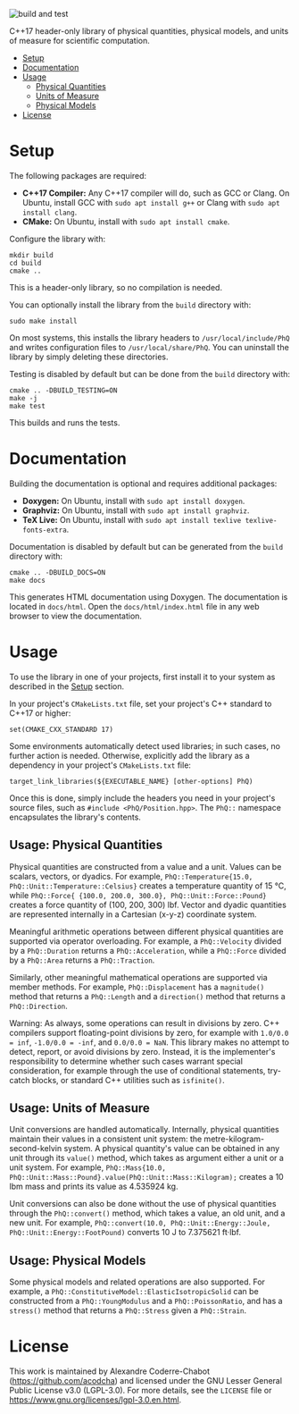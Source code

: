 ![build and test](https://github.com/acodcha/physical-quantities/workflows/build%20and%20test/badge.svg?branch=main)

C++17 header-only library of physical quantities, physical models, and units of measure for scientific computation.

- [Setup](#setup)
- [Documentation](#documentation)
- [Usage](#setup)
    - [Physical Quantities](#usage-physical-quantities)
    - [Units of Measure](#units-of-measure)
    - [Physical Models](#usage-physical-models)
- [License](#license)

# Setup

The following packages are required:
- **C++17 Compiler:** Any C++17 compiler will do, such as GCC or Clang. On Ubuntu, install GCC with `sudo apt install g++` or Clang with `sudo apt install clang`.
- **CMake:** On Ubuntu, install with `sudo apt install cmake`.

Configure the library with:

```
mkdir build
cd build
cmake ..
```

This is a header-only library, so no compilation is needed.

You can optionally install the library from the `build` directory with:

```
sudo make install
```

On most systems, this installs the library headers to `/usr/local/include/PhQ` and writes configuration files to `/usr/local/share/PhQ`. You can uninstall the library by simply deleting these directories.

Testing is disabled by default but can be done from the `build` directory with:

```
cmake .. -DBUILD_TESTING=ON
make -j
make test
```

This builds and runs the tests.

# Documentation

Building the documentation is optional and requires additional packages:

- **Doxygen:** On Ubuntu, install with `sudo apt install doxygen`.
- **Graphviz:** On Ubuntu, install with `sudo apt install graphviz`.
- **TeX Live:** On Ubuntu, install with `sudo apt install texlive texlive-fonts-extra`.

Documentation is disabled by default but can be generated from the `build` directory with:

```
cmake .. -DBUILD_DOCS=ON
make docs
```

This generates HTML documentation using Doxygen. The documentation is located in `docs/html`. Open the `docs/html/index.html` file in any web browser to view the documentation.

# Usage

To use the library in one of your projects, first install it to your system as described in the [Setup](#setup) section.

In your project's `CMakeLists.txt` file, set your project's C++ standard to C++17 or higher:

```
set(CMAKE_CXX_STANDARD 17)
```

Some environments automatically detect used libraries; in such cases, no further action is needed. Otherwise, explicitly add the library as a dependency in your project's `CMakeLists.txt` file:

```
target_link_libraries(${EXECUTABLE_NAME} [other-options] PhQ)
```

Once this is done, simply include the headers you need in your project's source files, such as `#include <PhQ/Position.hpp>`. The `PhQ::` namespace encapsulates the library's contents.

## Usage: Physical Quantities

Physical quantities are constructed from a value and a unit. Values can be scalars, vectors, or dyadics. For example, `PhQ::Temperature{15.0, PhQ::Unit::Temperature::Celsius}` creates a temperature quantity of 15 °C, while `PhQ::Force{ {100.0, 200.0, 300.0}, PhQ::Unit::Force::Pound}` creates a force quantity of (100, 200, 300) lbf. Vector and dyadic quantities are represented internally in a Cartesian (x-y-z) coordinate system.

Meaningful arithmetic operations between different physical quantities are supported via operator overloading. For example, a `PhQ::Velocity` divided by a `PhQ::Duration` returns a `PhQ::Acceleration`, while a `PhQ::Force` divided by a `PhQ::Area` returns a `PhQ::Traction`.

Similarly, other meaningful mathematical operations are supported via member methods. For example, `PhQ::Displacement` has a `magnitude()` method that returns a `PhQ::Length` and a `direction()` method that returns a `PhQ::Direction`.

Warning: As always, some operations can result in divisions by zero. C++ compilers support floating-point divisions by zero, for example with `1.0/0.0 = inf`, `-1.0/0.0 = -inf`, and `0.0/0.0 = NaN`. This library makes no attempt to detect, report, or avoid divisions by zero. Instead, it is the implementer's responsibility to determine whether such cases warrant special consideration, for example through the use of conditional statements, try-catch blocks, or standard C++ utilities such as `isfinite()`.

## Usage: Units of Measure

Unit conversions are handled automatically. Internally, physical quantities maintain their values in a consistent unit system: the metre-kilogram-second-kelvin system. A physical quantity's value can be obtained in any unit through its `value()` method, which takes as argument either a unit or a unit system. For example, `PhQ::Mass{10.0, PhQ::Unit::Mass::Pound}.value(PhQ::Unit::Mass::Kilogram);` creates a 10 lbm mass and prints its value as 4.535924 kg.

Unit conversions can also be done without the use of physical quantities through the `PhQ::convert()` method, which takes a value, an old unit, and a new unit. For example, `PhQ::convert(10.0, PhQ::Unit::Energy::Joule, PhQ::Unit::Energy::FootPound)` converts 10 J to 7.375621 ft·lbf.

## Usage: Physical Models

Some physical models and related operations are also supported. For example, a `PhQ::ConstitutiveModel::ElasticIsotropicSolid` can be constructed from a `PhQ::YoungModulus` and a `PhQ::PoissonRatio`, and has a `stress()` method that returns a `PhQ::Stress` given a `PhQ::Strain`.

# License

This work is maintained by Alexandre Coderre-Chabot (<https://github.com/acodcha>) and licensed under the GNU Lesser General Public License v3.0 (LGPL-3.0). For more details, see the `LICENSE` file or <https://www.gnu.org/licenses/lgpl-3.0.en.html>.
